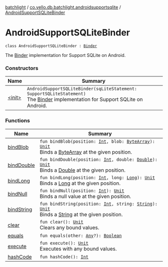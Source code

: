 [batchlight](../../index.md) / [co.yello.db.batchlight.androidsupportsqlite](../index.md) / [AndroidSupportSQLiteBinder](index.md)

# AndroidSupportSQLiteBinder

`class AndroidSupportSQLiteBinder : `[`Binder`](../../co.yello.db.batchlight/-binder/index.md)

The [Binder](../../co.yello.db.batchlight/-binder/index.md) implementation for Support SQLite on Android.

### Constructors

| Name | Summary |
|---|---|
| [&lt;init&gt;](-init-.md) | `AndroidSupportSQLiteBinder(sqLiteStatement: SupportSQLiteStatement)`<br>The [Binder](../../co.yello.db.batchlight/-binder/index.md) implementation for Support SQLite on Android. |

### Functions

| Name | Summary |
|---|---|
| [bindBlob](bind-blob.md) | `fun bindBlob(position: `[`Int`](https://kotlinlang.org/api/latest/jvm/stdlib/kotlin/-int/index.html)`, blob: `[`ByteArray`](https://kotlinlang.org/api/latest/jvm/stdlib/kotlin/-byte-array/index.html)`): `[`Unit`](https://kotlinlang.org/api/latest/jvm/stdlib/kotlin/-unit/index.html)<br>Binds a [ByteArray](https://kotlinlang.org/api/latest/jvm/stdlib/kotlin/-byte-array/index.html) at the given position. |
| [bindDouble](bind-double.md) | `fun bindDouble(position: `[`Int`](https://kotlinlang.org/api/latest/jvm/stdlib/kotlin/-int/index.html)`, double: `[`Double`](https://kotlinlang.org/api/latest/jvm/stdlib/kotlin/-double/index.html)`): `[`Unit`](https://kotlinlang.org/api/latest/jvm/stdlib/kotlin/-unit/index.html)<br>Binds a [Double](https://kotlinlang.org/api/latest/jvm/stdlib/kotlin/-double/index.html) at the given position. |
| [bindLong](bind-long.md) | `fun bindLong(position: `[`Int`](https://kotlinlang.org/api/latest/jvm/stdlib/kotlin/-int/index.html)`, long: `[`Long`](https://kotlinlang.org/api/latest/jvm/stdlib/kotlin/-long/index.html)`): `[`Unit`](https://kotlinlang.org/api/latest/jvm/stdlib/kotlin/-unit/index.html)<br>Binds a [Long](https://kotlinlang.org/api/latest/jvm/stdlib/kotlin/-long/index.html) at the given position. |
| [bindNull](bind-null.md) | `fun bindNull(position: `[`Int`](https://kotlinlang.org/api/latest/jvm/stdlib/kotlin/-int/index.html)`): `[`Unit`](https://kotlinlang.org/api/latest/jvm/stdlib/kotlin/-unit/index.html)<br>Binds a null value at the given position. |
| [bindString](bind-string.md) | `fun bindString(position: `[`Int`](https://kotlinlang.org/api/latest/jvm/stdlib/kotlin/-int/index.html)`, string: `[`String`](https://kotlinlang.org/api/latest/jvm/stdlib/kotlin/-string/index.html)`): `[`Unit`](https://kotlinlang.org/api/latest/jvm/stdlib/kotlin/-unit/index.html)<br>Binds a [String](https://kotlinlang.org/api/latest/jvm/stdlib/kotlin/-string/index.html) at the given position. |
| [clear](clear.md) | `fun clear(): `[`Unit`](https://kotlinlang.org/api/latest/jvm/stdlib/kotlin/-unit/index.html)<br>Clears any bound values. |
| [equals](equals.md) | `fun equals(other: `[`Any`](https://kotlinlang.org/api/latest/jvm/stdlib/kotlin/-any/index.html)`?): `[`Boolean`](https://kotlinlang.org/api/latest/jvm/stdlib/kotlin/-boolean/index.html) |
| [execute](execute.md) | `fun execute(): `[`Unit`](https://kotlinlang.org/api/latest/jvm/stdlib/kotlin/-unit/index.html)<br>Executes with any bound values. |
| [hashCode](hash-code.md) | `fun hashCode(): `[`Int`](https://kotlinlang.org/api/latest/jvm/stdlib/kotlin/-int/index.html) |
